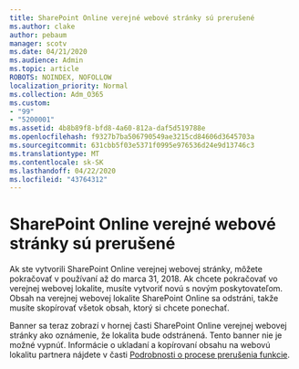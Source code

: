 ```yaml
---
title: SharePoint Online verejné webové stránky sú prerušené
ms.author: clake
author: pebaum
manager: scotv
ms.date: 04/21/2020
ms.audience: Admin
ms.topic: article
ROBOTS: NOINDEX, NOFOLLOW
localization_priority: Normal
ms.collection: Adm_O365
ms.custom:
- "99"
- "5200001"
ms.assetid: 4b8b89f8-bfd8-4a60-812a-daf5d519788e
ms.openlocfilehash: f9327b7ba506790549ae3215cd84606d3645703a
ms.sourcegitcommit: 631cbb5f03e5371f0995e976536d24e9d13746c3
ms.translationtype: MT
ms.contentlocale: sk-SK
ms.lasthandoff: 04/22/2020
ms.locfileid: "43764312"
---
```

# <a name="sharepoint-online-public-websites-are-being-discontinued"></a>SharePoint Online verejné webové stránky sú prerušené

Ak ste vytvorili SharePoint Online verejnej webovej stránky, môžete pokračovať v používaní až do marca 31, 2018. Ak chcete pokračovať vo verejnej webovej lokalite, musíte vytvoriť novú s novým poskytovateľom. Obsah na verejnej webovej lokalite SharePoint Online sa odstráni, takže musíte skopírovať všetok obsah, ktorý si chcete ponechať.
  
Banner sa teraz zobrazí v hornej časti SharePoint Online verejnej webovej stránky ako oznámenie, že lokalita bude odstránená. Tento banner nie je možné vypnúť. Informácie o ukladaní a kopírovaní obsahu na webovú lokalitu partnera nájdete v časti [Podrobnosti o procese prerušenia funkcie](https://go.microsoft.com/fwlink/?linkid=866980).
  